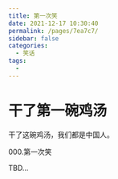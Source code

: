 ```yaml
---
title: 第一次笑
date: 2021-12-17 10:30:40
permalink: /pages/7ea7c7/
sidebar: false
categories:
  - 笑话
tags:
  -
---
```


# 干了第一碗鸡汤

干了这碗鸡汤，我们都是中国人。

000.第一次笑

TBD...
